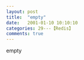 ```yaml
---
layout: post
title:  "empty"
date:   2001-01-10 10:10:10
categories: 29---【Redis】
comments: true
---
```

empty
